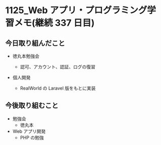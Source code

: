 # 1125_Web アプリ・プログラミング学習メモ(継続 337 日目)

## 今日取り組んだこと

- 徳丸本勉強会

  - 認可、アカウント、認証、ログの復習

- 個人開発
  - RealWorld の Laravel 版をもとに実装

## 今後取り組むこと

- 勉強会
  - 徳丸本
- Web アプリ開発
  - PHP の勉強
